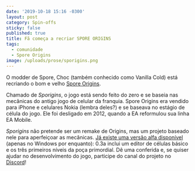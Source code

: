 ```yaml
---
date: '2019-10-18 15:16 -0300'
layout: post
category: Spin-offs
sticky: false
published: true
title: Fã começa a recriar SPORE ORIGINS
tags:
  - comunidade
  - Spore Origins
image: /uploads/prose/sporigins.png
---
```

O modder de Spore, Choc (também conhecido como Vanilla Cold) está recriando o bom e velho [Spore Origins](https://guia.esporo.net/wiki/Spore_Origins).

Chamado de _Sporigins_, o jogo está sendo feito do zero e se baseia nas mecânicas do antigo jogo de celular da franquia. Spore Origins era vendido para iPhone e celulares Nokia (lembra deles?) e se baseava no estágio de célula do jogo. Ele foi desligado em 2012, quando a EA reformulou sua linha EA Mobile.

_Sporigins_ não pretende ser um remake de Origins, mas um projeto baseado nele para aperfeiçoar as mecânicas. [Já existe uma versão alfa disponível](https://1drv.ms/u/s!AvuubHYsSlZUmkmF_AhrQDdoov2n?e=hF1Snw) (apenas no Windows por enquanto): 0.3a inclui um editor de células básico e os três primeiros níveis da poça primordial. Dê uma conferida e, se quiser ajudar no desenvolvimento do jogo, participe do canal do projeto no [Discord](https://discord.gg/dhh7Xng)! 

